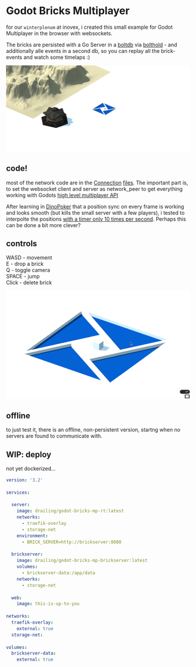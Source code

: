 # Godot Bricks Multiplayer

for our `winterplenum` at inovex, i created this small example for Godot Multiplayer in the browser with websockets.

The bricks are persisted with a Go Server in a [boltdb](https://github.com/boltdb/bolt) via [bolthold](https://github.com/timshannon/bolthold) - and additionally alle events in a second db, so you can replay all the brick-events and watch some timelaps :)

![timelaps](https://github.com/cdreier/godot-bricks-mp/blob/master/demo_gifs/plenum-demo.gif?raw=true)

## code!

most of the network code are in the [Connection](https://github.com/cdreier/godot-bricks-mp/blob/master/Connection.gd) [files](https://github.com/cdreier/godot-bricks-mp/blob/master/realtime-server/Connection.gd). The important part is, to set the websocket client and server as network_peer to get everything working with Godots [high level multiplayer API](https://docs.godotengine.org/en/stable/tutorials/networking/high_level_multiplayer.html)

After learning in [DinoPoker](https://github.com/cdreier/DinoPoker) that a position sync on every frame is working and looks smooth (but kills the small server with a few players), i tested to interpolte the positions [with a timer only 10 times per second](https://github.com/cdreier/godot-bricks-mp/blob/master/Player.gd#L24). Perhaps this can be done a bit more clever?


## controls

WASD  - movement  
E     - drop a brick  
Q     - toggle camera  
SPACE - jump  
Click - delete brick  

![basics](https://github.com/cdreier/godot-bricks-mp/blob/master/demo_gifs/godot-bricks-basics.gif?raw=true)

## offline

to just test it, there is an offline, non-persistent version, startng when no servers are found to communicate with. 

## WIP: deploy

not yet dockerized...

```yaml
version: '3.2'

services:

  server:
    image: drailing/godot-bricks-mp-rt:latest
    networks: 
      - traefik-overlay
      - storage-net
    environment:
      - BRICK_SERVER=http://brickserver:8080
        
  brickserver:
    image: drailing/godot-bricks-mp-brickserver:latest
    volumes:
      - brickserver-data:/app/data
    networks: 
      - storage-net

  web:
    image: this-is-up-to-you

networks: 
  traefik-overlay:
    external: true
  storage-net:
  
volumes:
  brickserver-data:
    external: true
```